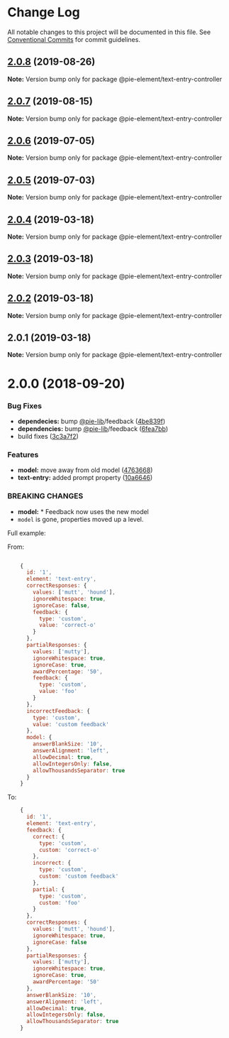 # Change Log

All notable changes to this project will be documented in this file.
See [Conventional Commits](https://conventionalcommits.org) for commit guidelines.

## [2.0.8](https://github.com/pie-framework/pie-elements/compare/@pie-element/text-entry-controller@2.0.7...@pie-element/text-entry-controller@2.0.8) (2019-08-26)

**Note:** Version bump only for package @pie-element/text-entry-controller





## [2.0.7](https://github.com/pie-framework/pie-elements/compare/@pie-element/text-entry-controller@2.0.6...@pie-element/text-entry-controller@2.0.7) (2019-08-15)

**Note:** Version bump only for package @pie-element/text-entry-controller





## [2.0.6](https://github.com/pie-framework/pie-elements/compare/@pie-element/text-entry-controller@2.0.5...@pie-element/text-entry-controller@2.0.6) (2019-07-05)

**Note:** Version bump only for package @pie-element/text-entry-controller





## [2.0.5](https://github.com/pie-framework/pie-elements/compare/@pie-element/text-entry-controller@2.0.4...@pie-element/text-entry-controller@2.0.5) (2019-07-03)

**Note:** Version bump only for package @pie-element/text-entry-controller





## [2.0.4](https://github.com/pie-framework/pie-elements/compare/@pie-element/text-entry-controller@2.0.3...@pie-element/text-entry-controller@2.0.4) (2019-03-18)

**Note:** Version bump only for package @pie-element/text-entry-controller





## [2.0.3](https://github.com/pie-framework/pie-elements/compare/@pie-element/text-entry-controller@2.0.2...@pie-element/text-entry-controller@2.0.3) (2019-03-18)

**Note:** Version bump only for package @pie-element/text-entry-controller





## [2.0.2](https://github.com/pie-framework/pie-elements/compare/@pie-element/text-entry-controller@2.0.1...@pie-element/text-entry-controller@2.0.2) (2019-03-18)

**Note:** Version bump only for package @pie-element/text-entry-controller





## 2.0.1 (2019-03-18)

**Note:** Version bump only for package @pie-element/text-entry-controller





<a name="2.0.0"></a>
# 2.0.0 (2018-09-20)


### Bug Fixes

* **dependecies:** bump [@pie-lib](https://github.com/pie-lib)/feedback ([4be839f](https://github.com/pie-framework/pie-elements/commit/4be839f))
* **dependencies:** bump [@pie-lib](https://github.com/pie-lib)/feedback ([6fea7bb](https://github.com/pie-framework/pie-elements/commit/6fea7bb))
* build fixes ([3c3a7f2](https://github.com/pie-framework/pie-elements/commit/3c3a7f2))


### Features

* **model:** move away from old model ([4763668](https://github.com/pie-framework/pie-elements/commit/4763668))
* **text-entry:** added prompt property ([10a6646](https://github.com/pie-framework/pie-elements/commit/10a6646))


### BREAKING CHANGES

* **model:** * Feedback now uses the new model
* `model` is gone, properties moved up a level.

Full example:

From:
```javascript

    {
      id: '1',
      element: 'text-entry',
      correctResponses: {
        values: ['mutt', 'hound'],
        ignoreWhitespace: true,
        ignoreCase: false,
        feedback: {
          type: 'custom',
          value: 'correct-o'
        }
      },
      partialResponses: {
        values: ['mutty'],
        ignoreWhitespace: true,
        ignoreCase: true,
        awardPercentage: '50',
        feedback: {
          type: 'custom',
          value: 'foo'
        }
      },
      incorrectFeedback: {
        type: 'custom',
        value: 'custom feedback'
      },
      model: {
        answerBlankSize: '10',
        answerAlignment: 'left',
        allowDecimal: true,
        allowIntegersOnly: false,
        allowThousandsSeparator: true
      }
    }

```

To:
```javascript
    {
      id: '1',
      element: 'text-entry',
      feedback: {
        correct: {
          type: 'custom',
          custom: 'correct-o'
        },
        incorrect: {
          type: 'custom',
          custom: 'custom feedback'
        },
        partial: {
          type: 'custom',
          custom: 'foo'
        }
      },
      correctResponses: {
        values: ['mutt', 'hound'],
        ignoreWhitespace: true,
        ignoreCase: false
      },
      partialResponses: {
        values: ['mutty'],
        ignoreWhitespace: true,
        ignoreCase: true,
        awardPercentage: '50'
      },
      answerBlankSize: '10',
      answerAlignment: 'left',
      allowDecimal: true,
      allowIntegersOnly: false,
      allowThousandsSeparator: true
    }
```

